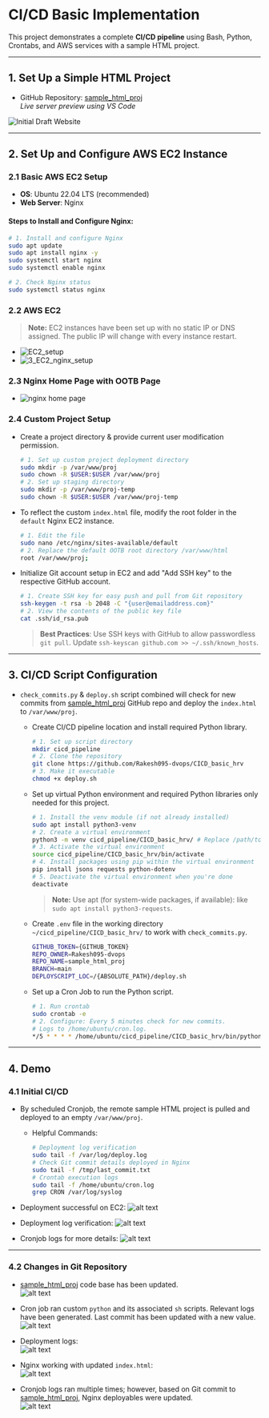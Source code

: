 # CI/CD Basic Implementation

This project demonstrates a complete **CI/CD pipeline** using Bash, Python, Crontabs, and AWS services with a sample HTML project.

---

## 1. Set Up a Simple HTML Project

- GitHub Repository: [sample_html_proj](https://github.com/Rakesh095-dvops/sample_html_proj.git)  
  <i>Live server preview using VS Code</i>

![Initial Draft Website](images/0_initial_draft_website.png)

---

## 2. Set Up and Configure AWS EC2 Instance

### 2.1 Basic AWS EC2 Setup

- **OS**: Ubuntu 22.04 LTS (recommended)
- **Web Server**: Nginx

#### Steps to Install and Configure Nginx:
```bash
# 1. Install and configure Nginx
sudo apt update
sudo apt install nginx -y
sudo systemctl start nginx
sudo systemctl enable nginx

# 2. Check Nginx status
sudo systemctl status nginx
```

### 2.2 AWS EC2

> **Note:** EC2 instances have been set up with no static IP or DNS assigned. The public IP will change with every instance restart.

- ![EC2_setup](images/2_EC2_setup.png)
- ![3_EC2_nginx_setup](images/3_EC2_nginx_setup.png)

### 2.3 Nginx Home Page with OOTB Page

- ![nginx home page](images/1_EC2_ngnix_homePage.png)

### 2.4 Custom Project Setup

- Create a project directory & provide current user modification permission.

    ```bash
    # 1. Set up custom project deployment directory
    sudo mkdir -p /var/www/proj
    sudo chown -R $USER:$USER /var/www/proj
    # 2. Set up staging directory
    sudo mkdir -p /var/www/proj-temp
    sudo chown -R $USER:$USER /var/www/proj-temp
    ```

- To reflect the custom `index.html` file, modify the root folder in the `default` Nginx EC2 instance.

    ```bash
    # 1. Edit the file
    sudo nano /etc/nginx/sites-available/default
    # 2. Replace the default OOTB root directory /var/www/html
    root /var/www/proj; 
    ```

- Initialize Git account setup in EC2 and add "Add SSH key" to the respective GitHub account.

    ```bash
    # 1. Create SSH key for easy push and pull from Git repository
    ssh-keygen -t rsa -b 2048 -C "{user@emailaddress.com}"
    # 2. View the contents of the public key file
    cat .ssh/id_rsa.pub
    ```

    > **Best Practices**: Use SSH keys with GitHub to allow passwordless `git pull`. Update `ssh-keyscan github.com >> ~/.ssh/known_hosts`.

---

## 3. CI/CD Script Configuration

- `check_commits.py` & `deploy.sh` script combined will check for new commits from [sample_html_proj](https://github.com/Rakesh095-dvops/sample_html_proj.git) GitHub repo and deploy the `index.html` to `/var/www/proj`.

    - Create CI/CD pipeline location and install required Python library.
        ```bash
        # 1. Set up script directory
        mkdir cicd_pipeline
        # 2. Clone the repository 
        git clone https://github.com/Rakesh095-dvops/CICD_basic_hrv
        # 3. Make it executable
        chmod +x deploy.sh
        ```

    - Set up virtual Python environment and required Python libraries only needed for this project.
        ```bash
        # 1. Install the venv module (if not already installed)
        sudo apt install python3-venv
        # 2. Create a virtual environment
        python3 -m venv cicd_pipeline/CICD_basic_hrv/ # Replace /path/to/your/venv
        # 3. Activate the virtual environment
        source cicd_pipeline/CICD_basic_hrv/bin/activate
        # 4. Install packages using pip within the virtual environment
        pip install jsons requests python-dotenv
        # 5. Deactivate the virtual environment when you're done
        deactivate
        ```

        > **Note:** Use apt (for system-wide packages, if available): like `sudo apt install python3-requests`.

    - Create `.env` file in the working directory `~/cicd_pipeline/CICD_basic_hrv/` to work with `check_commits.py`.

        ```bash
        GITHUB_TOKEN={GITHUB_TOKEN}
        REPO_OWNER=Rakesh095-dvops
        REPO_NAME=sample_html_proj
        BRANCH=main
        DEPLOYSCRIPT_LOC=/{ABSOLUTE_PATH}/deploy.sh
        ```

    - Set up a Cron Job to run the Python script.
        ```bash
        # 1. Run crontab
        sudo crontab -e 
        # 2. Configure: Every 5 minutes check for new commits.
        # Logs to /home/ubuntu/cron.log.
        */5 * * * * /home/ubuntu/cicd_pipeline/CICD_basic_hrv/bin/python3  /home/ubuntu/cicd_pipeline/CICD_basic_hrv/check_commits.py  >> /home/ubuntu/cron.log 2>&1
        ```

---

## 4. Demo

### 4.1 Initial CI/CD

- By scheduled Cronjob, the remote sample HTML project is pulled and deployed to an empty `/var/www/proj`. 

    - Helpful Commands:
        ```bash
        # Deployment log verification 
        sudo tail -f /var/log/deploy.log
        # Check Git commit details deployed in Nginx
        sudo tail -f /tmp/last_commit.txt
        # Crontab execution logs 
        sudo tail -f /home/ubuntu/cron.log
        grep CRON /var/log/syslog 
        ```

- Deployment successful on EC2:
    ![alt text](images/4_firstcommit_sucess.png)

- Deployment log verification:
    ![alt text](images/5_deployment_sucess.png)

- Cronjob logs for more details:
    ![alt text](images/4_cronlog.png)

---

### 4.2 Changes in Git Repository

- [sample_html_proj](https://github.com/Rakesh095-dvops/sample_html_proj.git) code base has been updated.  
![alt text](images/6_commit_changes_git.png)

- Cron job ran custom `python` and its associated `sh` scripts. Relevant logs have been generated. Last commit has been updated with a new value.  
![alt text](images/6_commit_changes_tracked.png)

- Deployment logs:  
![alt text](images/6_deployment_sucess.png)

- Nginx working with updated `index.html`:  
![alt text](images/6_seondcommit_sucess.png)

- Cronjob logs ran multiple times; however, based on Git commit to [sample_html_proj](https://github.com/Rakesh095-dvops/sample_html_proj.git), Nginx deployables were updated.  
![alt text](images/7_cronjob_run_success.png)
